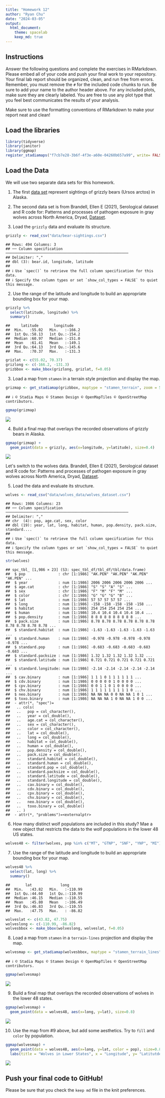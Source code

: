 ```yaml
---
title: "Homework 12"
author: "Ryan Chu"
date: "2024-03-05"
output:
  html_document: 
    theme: spacelab
    keep_md: true
---
```




## Instructions
Answer the following questions and complete the exercises in RMarkdown. Please embed all of your code and push your final work to your repository. Your final lab report should be organized, clean, and run free from errors. Remember, you must remove the `#` for the included code chunks to run. Be sure to add your name to the author header above. For any included plots, make sure they are clearly labeled. You are free to use any plot type that you feel best communicates the results of your analysis.  

Make sure to use the formatting conventions of RMarkdown to make your report neat and clean!  

## Load the libraries  

```r
library(tidyverse)
library(janitor)
library(ggmap)
register_stadiamaps("f7cb7e28-3b6f-4f3e-a60e-04260b657a99", write= FALSE)
```

## Load the Data
We will use two separate data sets for this homework.  

1. The first [data set](https://rcweb.dartmouth.edu/~f002d69/workshops/index_rspatial.html) represent sightings of grizzly bears (Ursos arctos) in Alaska.  

2. The second data set is from Brandell, Ellen E (2021), Serological dataset and R code for: Patterns and processes of pathogen exposure in gray wolves across North America, Dryad, [Dataset](https://doi.org/10.5061/dryad.5hqbzkh51).  

1. Load the `grizzly` data and evaluate its structure.  


```r
grizzly <- read_csv("data/bear-sightings.csv")
```

```
## Rows: 494 Columns: 3
## ── Column specification ────────────────────────────────────────────────────────
## Delimiter: ","
## dbl (3): bear.id, longitude, latitude
## 
## ℹ Use `spec()` to retrieve the full column specification for this data.
## ℹ Specify the column types or set `show_col_types = FALSE` to quiet this message.
```

2. Use the range of the latitude and longitude to build an appropriate bounding box for your map. 


```r
grizzly %>%
  select(latitude, longitude) %>%
  summary()
```

```
##     latitude       longitude     
##  Min.   :55.02   Min.   :-166.2  
##  1st Qu.:58.13   1st Qu.:-154.2  
##  Median :60.97   Median :-151.0  
##  Mean   :61.41   Mean   :-149.1  
##  3rd Qu.:64.13   3rd Qu.:-145.6  
##  Max.   :70.37   Max.   :-131.3
```


```r
grizlat <- c(55.02, 70.37)
grizlong <- c(-166.2, -131.3)
grizbbox <- make_bbox(grizlong, grizlat, f=0.05)
```

3. Load a map from `stamen` in a terrain style projection and display the map.  


```r
grizmap <- get_stadiamap(grizbbox, maptype = "stamen_terrain", zoom = 5)
```

```
## ℹ © Stadia Maps © Stamen Design © OpenMapTiles © OpenStreetMap contributors.
```

```r
ggmap(grizmap)
```

![](hw12_files/figure-html/unnamed-chunk-5-1.png)<!-- -->

4. Build a final map that overlays the recorded observations of grizzly bears in Alaska.  


```r
ggmap(grizmap) + 
  geom_point(data = grizzly, aes(x=longitude, y=latitude), size=0.4)
```

![](hw12_files/figure-html/unnamed-chunk-6-1.png)<!-- -->

Let's switch to the wolves data. Brandell, Ellen E (2021), Serological dataset and R code for: Patterns and processes of pathogen exposure in gray wolves across North America, Dryad, [Dataset](https://doi.org/10.5061/dryad.5hqbzkh51).  

5. Load the data and evaluate its structure.  


```r
wolves <- read_csv("data/wolves_data/wolves_dataset.csv")
```

```
## Rows: 1986 Columns: 23
## ── Column specification ────────────────────────────────────────────────────────
## Delimiter: ","
## chr  (4): pop, age.cat, sex, color
## dbl (19): year, lat, long, habitat, human, pop.density, pack.size, standard....
## 
## ℹ Use `spec()` to retrieve the full column specification for this data.
## ℹ Specify the column types or set `show_col_types = FALSE` to quiet this message.
```


```r
str(wolves)
```

```
## spc_tbl_ [1,986 × 23] (S3: spec_tbl_df/tbl_df/tbl/data.frame)
##  $ pop               : chr [1:1986] "AK.PEN" "AK.PEN" "AK.PEN" "AK.PEN" ...
##  $ year              : num [1:1986] 2006 2006 2006 2006 2006 ...
##  $ age.cat           : chr [1:1986] "S" "S" "A" "S" ...
##  $ sex               : chr [1:1986] "F" "M" "F" "M" ...
##  $ color             : chr [1:1986] "G" "G" "G" "B" ...
##  $ lat               : num [1:1986] 57 57 57 57 57 ...
##  $ long              : num [1:1986] -158 -158 -158 -158 -158 ...
##  $ habitat           : num [1:1986] 254 254 254 254 254 ...
##  $ human             : num [1:1986] 10.4 10.4 10.4 10.4 10.4 ...
##  $ pop.density       : num [1:1986] 8 8 8 8 8 8 8 8 8 8 ...
##  $ pack.size         : num [1:1986] 8.78 8.78 8.78 8.78 8.78 8.78 8.78 8.78 8.78 8.78 ...
##  $ standard.habitat  : num [1:1986] -1.63 -1.63 -1.63 -1.63 -1.63 ...
##  $ standard.human    : num [1:1986] -0.978 -0.978 -0.978 -0.978 -0.978 ...
##  $ standard.pop      : num [1:1986] -0.683 -0.683 -0.683 -0.683 -0.683 ...
##  $ standard.packsize : num [1:1986] 1.32 1.32 1.32 1.32 1.32 ...
##  $ standard.latitude : num [1:1986] 0.721 0.721 0.721 0.721 0.721 ...
##  $ standard.longitude: num [1:1986] -2.14 -2.14 -2.14 -2.14 -2.14 ...
##  $ cav.binary        : num [1:1986] 1 1 1 0 1 1 1 1 1 1 ...
##  $ cdv.binary        : num [1:1986] 0 0 0 0 0 1 0 0 0 0 ...
##  $ cpv.binary        : num [1:1986] 0 0 1 1 0 1 0 0 0 0 ...
##  $ chv.binary        : num [1:1986] 1 1 1 1 1 1 1 1 1 0 ...
##  $ neo.binary        : num [1:1986] NA NA NA 0 0 NA NA 1 0 1 ...
##  $ toxo.binary       : num [1:1986] NA NA NA 1 0 NA NA 1 0 0 ...
##  - attr(*, "spec")=
##   .. cols(
##   ..   pop = col_character(),
##   ..   year = col_double(),
##   ..   age.cat = col_character(),
##   ..   sex = col_character(),
##   ..   color = col_character(),
##   ..   lat = col_double(),
##   ..   long = col_double(),
##   ..   habitat = col_double(),
##   ..   human = col_double(),
##   ..   pop.density = col_double(),
##   ..   pack.size = col_double(),
##   ..   standard.habitat = col_double(),
##   ..   standard.human = col_double(),
##   ..   standard.pop = col_double(),
##   ..   standard.packsize = col_double(),
##   ..   standard.latitude = col_double(),
##   ..   standard.longitude = col_double(),
##   ..   cav.binary = col_double(),
##   ..   cdv.binary = col_double(),
##   ..   cpv.binary = col_double(),
##   ..   chv.binary = col_double(),
##   ..   neo.binary = col_double(),
##   ..   toxo.binary = col_double()
##   .. )
##  - attr(*, "problems")=<externalptr>
```

6. How many distinct wolf populations are included in this study? Mae a new object that restricts the data to the wolf populations in the lower 48 US states.  


```r
wolves48 <- filter(wolves, pop %in% c("MT", "GTNP", "SNF", "YNP", "MI"))
```

7. Use the range of the latitude and longitude to build an appropriate bounding box for your map. 


```r
wolves48 %>%
  select(lat, long) %>%
  summary()
```

```
##       lat             long        
##  Min.   :43.82   Min.   :-110.99  
##  1st Qu.:44.60   1st Qu.:-110.99  
##  Median :46.15   Median :-110.55  
##  Mean   :45.80   Mean   :-106.49  
##  3rd Qu.:46.83   3rd Qu.:-110.55  
##  Max.   :47.75   Max.   : -86.82
```


```r
wolveslat <- c(43.82, 47.75)
wolveslong <- c(-110.99, -86.82)
wolvesbbox <- make_bbox(wolveslong, wolveslat, f=0.05)
```

8.  Load a map from `stamen` in a `terrain-lines` projection and display the map.  


```r
wolvesmap <- get_stadiamap(wolvesbbox, maptype = "stamen_terrain_lines", zoom = 5)
```

```
## ℹ © Stadia Maps © Stamen Design © OpenMapTiles © OpenStreetMap contributors.
```

```r
ggmap(wolvesmap)
```

![](hw12_files/figure-html/unnamed-chunk-12-1.png)<!-- -->

9. Build a final map that overlays the recorded observations of wolves in the lower 48 states.  


```r
ggmap(wolvesmap) + 
  geom_point(data = wolves48, aes(x=long, y=lat), size=0.8)
```

![](hw12_files/figure-html/unnamed-chunk-13-1.png)<!-- -->

10. Use the map from #9 above, but add some aesthetics. Try to `fill` and `color` by population.  


```r
ggmap(wolvesmap) + 
  geom_point(data = wolves48, aes(x=long, y=lat, color = pop), size=0.8)+
  labs(title = "Wolves in Lower States", x = "Longitude", y= "Latitutde")
```

![](hw12_files/figure-html/unnamed-chunk-14-1.png)<!-- -->

## Push your final code to GitHub!
Please be sure that you check the `keep md` file in the knit preferences. 
